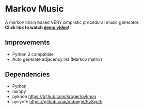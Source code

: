 # Markov Music

A markov chain based VERY simplistic procedural music generator.  
**Click link to watch [demo video]()!**  

## Improvements

- Python 3 compatible
- Auto generate adjacency list (Markov matrix)

## Dependencies
- Python
- numpy
- pyknon https://github.com/kroger/pyknon
- pysynth https://github.com/mdoege/PySynth
